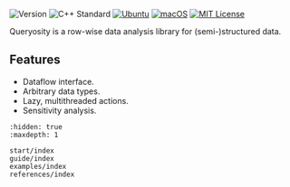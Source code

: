 ![Version](https://img.shields.io/badge/Version-0.4.1-blue.svg)
![C++ Standard](https://img.shields.io/badge/C++-17-blue.svg)
[![Ubuntu](https://github.com/taehyounpark/analogical/actions/workflows/ubuntu.yml/badge.svg?branch=master)](https://github.com/taehyounpark/analogical/actions/workflows/ubuntu.yml)
[![macOS](https://github.com/taehyounpark/analogical/actions/workflows/macos.yml/badge.svg?branch=master)](https://github.com/taehyounpark/analogical/actions/workflows/macos.yml)
[![MIT License](https://img.shields.io/badge/License-MIT-yellow.svg)](https://opensource.org/licenses/MIT)

Queryosity is a row-wise data analysis library for (semi-)structured data.

## Features

- Dataflow interface.
- Arbitrary data types.
- Lazy, multithreaded actions.
- Sensitivity analysis.

```{toctree}
:hidden: true
:maxdepth: 1

start/index
guide/index
examples/index
references/index
```
